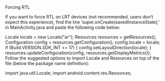 Forcing RTL

If you want to force RTL on LRT devices (not recommended, users don’t expect this experience), find the line ‘super.onCreate(savedInstanceState);‘ in MainActivity.java and paste the following code below:

Locale locale = new Locale("ar");
Resources resources = getResources();
Configuration config = resources.getConfiguration();
config.locale = locale;
if (Build.VERSION.SDK_INT >= 17) {
    config.setLayoutDirection(locale);
}
resources.updateConfiguration(config, resources.getDisplayMetrics());
Follow the suggested options to import Locale and Resources on top of the file (below the package name definition):

import java.util.Locale;
import android.content.res.Resources;
